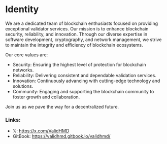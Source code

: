 # Identity

We are a dedicated team of blockchain enthusiasts focused on providing exceptional validator services. Our mission is to enhance blockchain security, reliability, and innovation. 
Through our diverse expertise in software development, cryptography, and network management, we strive to maintain the integrity and efficiency of blockchain ecosystems. 

Our core values are:
* Security: Ensuring the highest level of protection for blockchain networks.
* Reliability: Delivering consistent and dependable validation services.
* Innovation: Continuously advancing with cutting-edge technology and solutions.
* Community: Engaging and supporting the blockchain community to foster growth and collaboration.


Join us as we pave the way for a decentralized future.

### Links:
* 𝕏: https://x.com/ValidHMD
* GitBook: https://validhmd.gitbook.io/validhmd/






